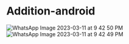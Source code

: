 ﻿# Addition-android
![WhatsApp Image 2023-03-11 at 9 42 50 PM](https://user-images.githubusercontent.com/109025349/224495242-ed7c7c3b-6540-41fd-b66e-160475b07144.jpeg)
![WhatsApp Image 2023-03-11 at 9 42 49 PM](https://user-images.githubusercontent.com/109025349/224495245-34aa5300-d7c1-41be-a719-a30a2a100df9.jpeg)
